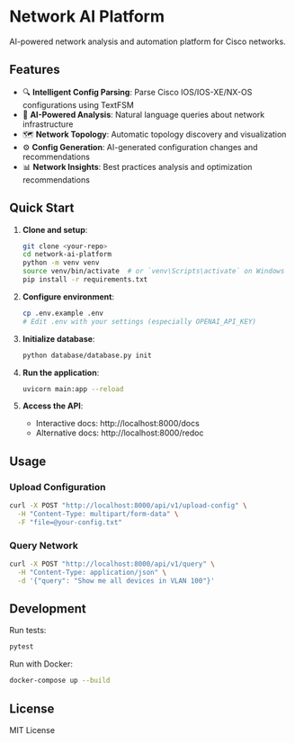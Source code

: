 # Network AI Platform

AI-powered network analysis and automation platform for Cisco networks.

## Features

- 🔍 **Intelligent Config Parsing**: Parse Cisco IOS/IOS-XE/NX-OS configurations using TextFSM
- 🤖 **AI-Powered Analysis**: Natural language queries about network infrastructure
- 🗺️ **Network Topology**: Automatic topology discovery and visualization
- ⚙️ **Config Generation**: AI-generated configuration changes and recommendations
- 📊 **Network Insights**: Best practices analysis and optimization recommendations

## Quick Start

1. **Clone and setup**:
   ```bash
   git clone <your-repo>
   cd network-ai-platform
   python -m venv venv
   source venv/bin/activate  # or `venv\Scripts\activate` on Windows
   pip install -r requirements.txt
   ```

2. **Configure environment**:
   ```bash
   cp .env.example .env
   # Edit .env with your settings (especially OPENAI_API_KEY)
   ```

3. **Initialize database**:
   ```bash
   python database/database.py init
   ```

4. **Run the application**:
   ```bash
   uvicorn main:app --reload
   ```

5. **Access the API**:
   - Interactive docs: http://localhost:8000/docs
   - Alternative docs: http://localhost:8000/redoc

## Usage

### Upload Configuration
```bash
curl -X POST "http://localhost:8000/api/v1/upload-config" \
  -H "Content-Type: multipart/form-data" \
  -F "file=@your-config.txt"
```

### Query Network
```bash
curl -X POST "http://localhost:8000/api/v1/query" \
  -H "Content-Type: application/json" \
  -d '{"query": "Show me all devices in VLAN 100"}'
```

## Development

Run tests:
```bash
pytest
```

Run with Docker:
```bash
docker-compose up --build
```

## License

MIT License
